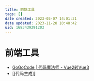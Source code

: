 ```yaml
---
title: 前端工具
tags: []
date created: 2023-05-07 14:01:31
date updated: 2023-11-28 10:48:42
uid: 1683439291203
---
```


# 前端工具

- [GoGoCode | 代码魔法师 - Vue2转Vue3](https://gogocode.io/zh)
- [[代码生成]]

